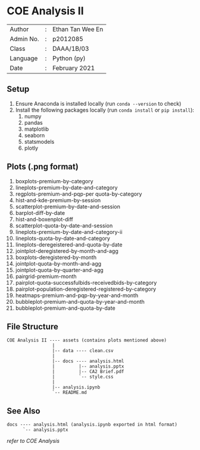 # COE Analysis II

|               |   |                       |
|---------------|---|-----------------------|
|   Author      | : |   Ethan Tan Wee En    |
|   Admin No.   | : |   p2012085            |
|   Class       | : |   DAAA/1B/03          |
|   Language    | : |   Python (py)         |
|   Date        | : |   February 2021       |

## Setup

1.  Ensure Anaconda is installed locally (run `conda --version` to check)
2.  Install the following packages locally (run `conda install` or `pip install`):
    1.  numpy
    2.  pandas
    3.  matplotlib
    4.  seaborn
    5.  statsmodels
    6.  plotly

## Plots (.png format)

1.  boxplots-premium-by-category
1.  lineplots-premium-by-date-and-category
1.  regplots-premium-and-pqp-per quota-by-category
1.  hist-and-kde-premium-by-session
1.  scatterplot-premium-by-date-and-session
1.  barplot-diff-by-date
1.  hist-and-boxenplot-diff
1.  scatterplot-quota-by-date-and-session
1.  lineplots-premium-by-date-and-category-ii
1.  lineplots-quota-by-date-and-category
1.  lineplots-deregeistered-and-quota-by-date
1.  jointplot-deregistered-by-month-and-agg
1.  boxplots-deregistered-by-month
1.  jointplot-quota-by-month-and-agg
1.  jointplot-quota-by-quarter-and-agg
1.  pairgrid-premium-month
1.  pairplot-quota-successfulbids-receivedbids-by-category
1.  pairplot-population-deregistered-registered-by-category
1.  heatmaps-premium-and-pqp-by-year-and-month
1.  bubbleplot-premium-and-quota-by-year-and-month
1.  bubbleplot-premium-and-quota-by-date

## File Structure

    COE Analysis II ---- assets (contains plots mentioned above)
                     |
                     |-- data ---- clean.csv
                     |
                     |-- docs ---- analysis.html
                     |         |-- analysis.pptx
                     |         |-- CA2 Brief.pdf
                     |         `-- style.css
                     |
                     |-- analysis.ipynb
                     `-- README.md

## See Also

    docs ---- analysis.html (analysis.ipynb exported in html format)
          `-- analysis.pptx

_refer to COE Analysis_